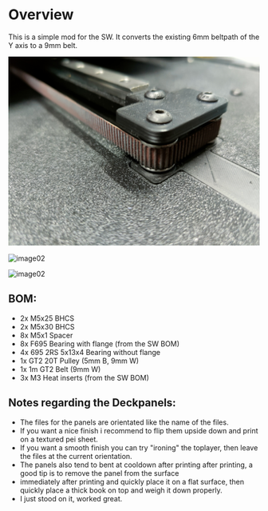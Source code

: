 # Overview

This is a simple mod for the SW. It converts the existing 6mm beltpath of the Y axis to a 9mm belt.

![image01](./images/image01.jpg "Usage")

![image02](./images/image02.jpg "Usage")

![image02](./images/image03.jpg "Usage")

## BOM:
* 2x M5x25 BHCS
* 2x M5x30 BHCS
* 8x M5x1 Spacer
* 8x F695 Bearing with flange (from the SW BOM)
* 4x 695 2RS 5x13x4 Bearing without flange
* 1x GT2 20T Pulley (5mm B, 9mm W)
* 1x 1m GT2 Belt (9mm W)
* 3x M3 Heat inserts (from the SW BOM)

## Notes regarding the Deckpanels:
* The files for the panels are orientated like the name of the files.
* If you want a nice finish i recommend to flip them upside down and print on a textured pei sheet.
* If you want a smooth finish you can try "ironing" the toplayer, then leave the files at the current orientation.
* The panels also tend to bent at cooldown after printing after printing, a good tip is to remove the panel from the surface 
* immediately after printing and quickly place it on a flat surface, then quickly place a thick book on top and weigh it down properly. 
* I just stood on it, worked great.